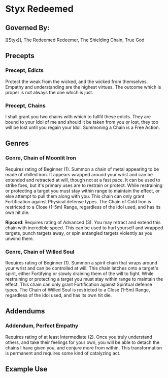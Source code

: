 # Styx Redeemed

## Governed By:
[[Styx]], The Redeemed Redeemer, The Shielding Chain, True God

## Precepts

### Precept, Edicts
Protect the weak from the wicked, and the wicked from themselves. Empathy and understanding are the highest virtues. The outcome which is proper is not always the one which is just.

### Precept, Chains
I shall grant you two chains with which to fullfil these edicts. They are bound to your Idol of me and should it be taken from you or lost, they too will be lost until you regain your Idol.
	Summoning a Chain is a Free Action.

## Genres

### Genre, Chain of Moonlit Iron
Requires rating of Beginner (1). Summon a chain of metal appearing to be made of chilled iron. It appears wrapped around your wrist and can be extended and retracted at will, though not at a fast pace. It can be used to strike foes, but it's primary uses are to restrain or protect. 
	While restraining or protecting a target you must stay within range to maintain the effect, or else attempt to pull them along with you.
	This chain can only grant Fortification against Physical defense types.
	The Chain of Cold Iron is restricted to a Close (1-5m) Range, regardless of the idol used, and has its own hit die.

**Ripcord**: Requires rating of Advanced (3). You may retract and extend this chain with incredible speed. This can be used to hurl yourself and wrapped targets, punch targets away, or spin entangled targets violently as you unwind them.

### Genre, Chain of Willed Soul
Requires rating of Beginner (1). Summon a spirit chain that wraps around your wrist and can be controlled at will. This chain latches onto a target's spirit, either Fortifying or slowly draining them of the will to fight.
	While restraining or protecting a target you must stay within range to maintain the effect.
	This chain can only grant Fortification against Spiritual defense types.
	The Chain of Willed Soul is restricted to a Close (1-5m) Range, regardless of the idol used, and has its own hit die.

## Addendums

### Addendum, Perfect Empathy
Requires rating of at least Intermediate (2). Once you truly understand others, and take their feelings for your own, you will be able to detach the chains I have given you, and conjure more from within. This transformation is permanent and requires some kind of catalyzing act.  

## Example Use
